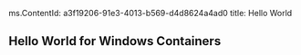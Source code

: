 ﻿ms.ContentId: a3f19206-91e3-4013-b569-d4d8624a4ad0 
title: Hello World

## Hello World for Windows Containers ##
